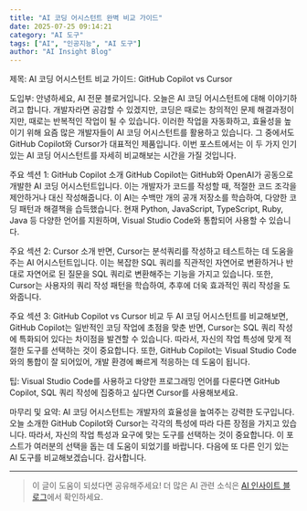 ```yaml
---
title: "AI 코딩 어시스턴트 완벽 비교 가이드"
date: 2025-07-25 09:14:21
category: "AI 도구"
tags: ["AI", "인공지능", "AI 도구"]
author: "AI Insight Blog"
---
```


제목: AI 코딩 어시스턴트 비교 가이드: GitHub Copilot vs Cursor

도입부:
안녕하세요, AI 전문 블로거입니다. 오늘은 AI 코딩 어시스턴트에 대해 이야기하려고 합니다. 개발자라면 공감할 수 있겠지만, 코딩은 때로는 창의적인 문제 해결과정이지만, 때로는 반복적인 작업이 될 수 있습니다. 이러한 작업을 자동화하고, 효율성을 높이기 위해 요즘 많은 개발자들이 AI 코딩 어시스턴트를 활용하고 있습니다. 그 중에서도 GitHub Copilot와 Cursor가 대표적인 제품입니다. 이번 포스트에서는 이 두 가지 인기 있는 AI 코딩 어시스턴트를 자세히 비교해보는 시간을 가질 것입니다.

주요 섹션 1: GitHub Copilot 소개
GitHub Copilot는 GitHub와 OpenAI가 공동으로 개발한 AI 코딩 어시스턴트입니다. 이는 개발자가 코드를 작성할 때, 적절한 코드 조각을 제안하거나 대신 작성해줍니다. 이 AI는 수백만 개의 공개 저장소를 학습하여, 다양한 코딩 패턴과 해결책을 습득했습니다. 현재 Python, JavaScript, TypeScript, Ruby, Java 등 다양한 언어를 지원하며, Visual Studio Code와 통합되어 사용할 수 있습니다.

주요 섹션 2: Cursor 소개
반면, Cursor는 분석쿼리를 작성하고 테스트하는 데 도움을 주는 AI 어시스턴트입니다. 이는 복잡한 SQL 쿼리를 직관적인 자연어로 변환하거나 반대로 자연어로 된 질문을 SQL 쿼리로 변환해주는 기능을 가지고 있습니다. 또한, Cursor는 사용자의 쿼리 작성 패턴을 학습하여, 추후에 더욱 효과적인 쿼리 작성을 도와줍니다.

주요 섹션 3: GitHub Copilot vs Cursor 비교
두 AI 코딩 어시스턴트를 비교해보면, GitHub Copilot는 일반적인 코딩 작업에 초점을 맞춘 반면, Cursor는 SQL 쿼리 작성에 특화되어 있다는 차이점을 발견할 수 있습니다. 따라서, 자신의 작업 특성에 맞게 적절한 도구를 선택하는 것이 중요합니다. 또한, GitHub Copilot는 Visual Studio Code와의 통합이 잘 되어있어, 개발 환경에 빠르게 적응하는 데 도움이 됩니다.

팁: Visual Studio Code를 사용하고 다양한 프로그래밍 언어를 다룬다면 GitHub Copilot, SQL 쿼리 작성에 집중하고 싶다면 Cursor를 사용해보세요.

마무리 및 요약:
AI 코딩 어시스턴트는 개발자의 효율성을 높여주는 강력한 도구입니다. 오늘 소개한 GitHub Copilot와 Cursor는 각각의 특성에 따라 다른 장점을 가지고 있습니다. 따라서, 자신의 작업 특성과 요구에 맞는 도구를 선택하는 것이 중요합니다. 이 포스트가 여러분의 선택을 돕는 데 도움이 되었기를 바랍니다. 다음에 또 다른 인기 있는 AI 도구를 비교해보겠습니다. 감사합니다.

---

> 이 글이 도움이 되셨다면 공유해주세요! 
> 더 많은 AI 관련 소식은 [AI 인사이트 블로그](https://tonyhwang1004.github.io/ai-insight-blog)에서 확인하세요.
